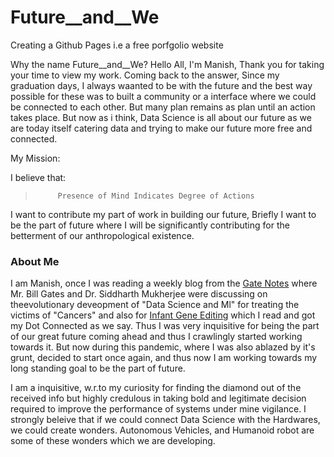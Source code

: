 # Future__and__We
Creating a Github Pages i.e a free porfgolio website

Why the name Future__and__We?
Hello All, I'm Manish, Thank you for taking your time to view my work.
Coming back to the answer, Since my graduation days, I always waanted to be with the future and the best way possible for these was to built
a community or a interface where we could be connected to each other. But many plan remains as plan until an action takes place. But now as 
i think, Data Science is all about our future as we are today itself catering data and trying to make our future more free and connected.

My Mission:

I believe that:

>          Presence of Mind Indicates Degree of Actions

I want to contribute my part of work in building our future, Briefly I want to be the part of future where I will be significantly contributing
for the betterment of our anthropological existence.

### About Me

I am Manish, once I was reading a weekly blog from the [Gate Notes](https://www.facebook.com/watch/?v=10154038228536961) where Mr. Bill Gates and Dr. Siddharth Mukherjee were discussing on theevolutionary deveopment of "Data Science and Ml" for treating the victims of "Cancers" and also for [Infant Gene Editing](https://www.amazon.in/Gene-Intimate-History-Siddhartha-Mukherjee-ebook/dp/B06XY1PDMV) which I read and got my Dot Connected as we say. Thus I was very inquisitive for being the part of our great future coming ahead and thus I crawlingly started working towards it. But now during this pandemic, where I was also ablazed by it's grunt, decided to start once again, and thus now I am working towards my long standing goal to be the part of future.

I am a inquisitive, w.r.to my curiosity for finding the diamond out of the received info but highly credulous in taking bold and legitimate 
decision required to improve the performance of systems under mine vigilance. I strongly beleive that if we could connect Data Science with 
the Hardwares, we could create wonders. Autonomous Vehicles, and Humanoid robot are some of these wonders which we are developing.
